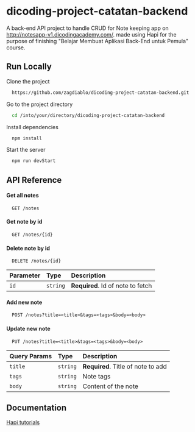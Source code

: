 
# dicoding-project-catatan-backend

A back-end API project to handle CRUD for Note keeping app on http://notesapp-v1.dicodingacademy.com/. made using Hapi for the purpose of finishing "Belajar Membuat Aplikasi Back-End untuk Pemula" course.
## Run Locally

Clone the project

```bash
  https://github.com/zagdiablo/dicoding-project-catatan-backend.git
```

Go to the project directory

```bash
  cd /into/your/directory/dicoding-project-catatan-backend
```

Install dependencies

```bash
  npm install
```

Start the server

```bash
  npm run devStart
```


## API Reference

#### Get all notes

```http
  GET /notes
```

#### Get note by id

```http
  GET /notes/{id}
```
#### Delete note by id

```http
  DELETE /notes/{id}
```

| Parameter | Type     | Description                       |
| :-------- | :------- | :-------------------------------- |
| `id`      | `string` | **Required**. Id of note to fetch |

#### Add new note

```http
  POST /notes?title=<title>&tags=<tags>&body=<body>
```
#### Update new note

```http
  PUT /notes?title=<title>&tags=<tags>&body=<body>
```

| Query Params | Type     | Description                       |
| :-------- | :------- | :-------------------------------- |
| `title`      | `string` | **Required**. Title of note to add |
| `tags`      | `string` | Note tags |
| `body`      | `string` | Content of the note |





## Documentation

[Hapi tutorials](https://hapi.dev/tutorials/?lang=en_US)

